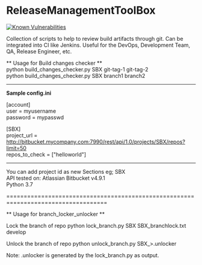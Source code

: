 # ReleaseManagementToolBox
 
[![Known Vulnerabilities](https://snyk.io/test/github/thinksabin/ReleaseManagementToolBox/badge.svg?targetFile=build_changes_checker%2Frequirements.txt)](https://snyk.io/test/github/thinksabin/ReleaseManagementToolBox?targetFile=build_changes_checker%2Frequirements.txt)

Collection of scripts to help to review build artifacts through git. Can be integrated into CI like Jenkins.
Useful for the DevOps, Development Team, QA, Release Engineer, etc.

** Usage for Build changes checker **  
python build_changes_checker.py SBX git-tag-1 git-tag-2  
python build_changes_checker.py SBX branch1 branch2  

--------------------  
**Sample config.ini**

[account]  
user = myusername  
password = mypasswd  

[SBX]  
project_url = http://bitbucket.mycompany.com:7990/rest/api/1.0/projects/SBX/repos?limit=50  
repos_to_check = ["helloworld"]  

--------------------  

You can add project id as new Sections eg; SBX  
API tested on: Atlassian Bitbucket v4.9.1  
Python 3.7  

===================================================================================

** Usage for branch_locker_unlocker **

Lock the branch of repo
python lock_branch.py SBX SBX_branchlock.txt develop

Unlock the branch of repo
python unlock_branch.py SBX_<datetime stamp>>.unlocker

Note: .unlocker is generated by the lock_branch.py as output.

 
